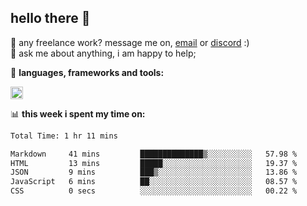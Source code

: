 ## hello there 👋

💼 any freelance work? message me on, [email](mailto:pierok420@gmail.com) or [discord](https://discord.com/users/577571414186393661/) :)\
💬 ask me about anything, i am happy to help;

🌸 **languages, frameworks and tools:**  

<img height="20" src="https://simpleskill.icons.workers.dev/svg/?i=javascript,typescript,node.js,html5,css3,react,next.js,kotlin,npm,docker,mysql,redis,mongodb">

📊 **this week i spent my time on:**
<!--START_SECTION:waka-->

```txt
Total Time: 1 hr 11 mins

Markdown     41 mins         ██████████████▒░░░░░░░░░░   57.98 %
HTML         13 mins         █████░░░░░░░░░░░░░░░░░░░░   19.37 %
JSON         9 mins          ███▒░░░░░░░░░░░░░░░░░░░░░   13.86 %
JavaScript   6 mins          ██░░░░░░░░░░░░░░░░░░░░░░░   08.57 %
CSS          0 secs          ░░░░░░░░░░░░░░░░░░░░░░░░░   00.22 %
```

<!--END_SECTION:waka-->
